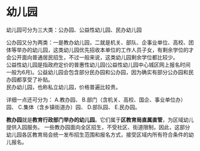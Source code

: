 # 幼儿园

幼儿园可分为三大类：公办园、公益性幼儿园、民办幼儿园

公办园又分为两类：一是教办幼儿园，二就是机关、部队、企事业单位、高校、团体等举办的幼儿园，这类幼儿园优先招收本单位的工作人员子女，有剩余学位的才会公开面向普通居民招生，不过一般来说，这类幼儿园剩余学位都比较少。  
公益性幼儿园是指政府定价的普惠性幼儿园(公益性幼儿园中心城区网上报名时间一般为6月)。公益幼儿园会包含部分民办园和公办园，因为确实有部分公办园和民办园都享受了补贴。  
民办幼儿园，也称私立幼儿园，价格普遍比较贵。  

详细一点还可分为：
A.教办园、
B.部门（含机关、高校、国企、事业单位办）园、
C.集体（含乡镇街道办）园、
D.部队园、
E.民办园。								


**教办园**就是**教育行政部门举办的幼儿园**。它们属于**区教育局直属直管**，为区域幼儿提供入园服务。
一些教办园面向全区招生，不受社区、街道限制，因此，这部分幼儿园各区教育局会统一发布招生范围和报名方式，接受区域内所有符合条件的幼儿报名。